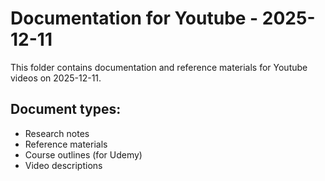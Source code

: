 # Documentation for Youtube - 2025-12-11

This folder contains documentation and reference materials for Youtube videos on 2025-12-11.

## Document types:
- Research notes
- Reference materials
- Course outlines (for Udemy)
- Video descriptions
